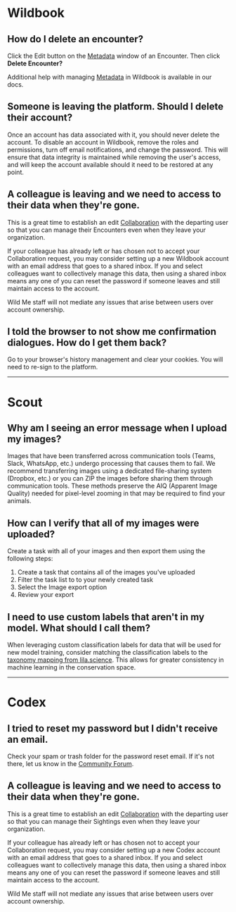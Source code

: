 # Wildbook

## How do I delete an encounter?

Click the Edit button on the [Metadata](https://docs.wildme.org/product-docs/en/wildbook/introduction/encounter/#metadata) window of an Encounter. Then click **Delete Encounter?**

Additional help with managing [Metadata](https://docs.wildme.org/product-docs/en/wildbook/introduction/encounter/#metadata) in Wildbook is available in our docs.

## Someone is leaving the platform. Should I delete their account?

Once an account has data associated with it, you should never delete the account. To disable an account in Wildbook, remove the roles and permissions, turn off email notifications, and change the password. This will ensure that data integrity is maintained while removing the user's access, and will keep the account available should it need to be restored at any point.

## A colleague is leaving and we need to access to their data when they're gone.

This is a great time to establish an edit [Collaboration](https://docs.wildme.org/product-docs/en/wildbook/security/silo-security/#collaborations) with the departing user so that you can manage their Encounters even when they leave your organization.

If your colleague has already left or has chosen not to accept your Collaboration request, you may consider setting up a new Wildbook account with an email address that goes to a shared inbox. If you and select colleagues want to collectively manage this data, then using a shared inbox means any one of you can reset the password if someone leaves and still maintain access to the account.

Wild Me staff will not mediate any issues that arise between users over account ownership.

## I told the browser to not show me confirmation dialogues. How do I get them back?

Go to your browser's history management and clear your cookies. You will need to re-sign to the platform.

***

# Scout

## Why am I seeing an error message when I upload my images?

Images that have been transferred across communication tools (Teams, Slack, WhatsApp, etc.) undergo processing that causes them to fail. We recommend transferring images using a dedicated file-sharing system (Dropbox, etc.) or you can ZIP the images before sharing them through communication tools. These methods preserve the AIQ (Apparent Image Quality) needed for pixel-level zooming in that may be required to find your animals.

## How can I verify that all of my images were uploaded?

Create a task with all of your images and then export them using the following steps:

1. Create a task that contains all of the images you've uploaded
2. Filter the task list to to your newly created task
3. Select the Image export option
4. Review your export

## I need to use custom labels that aren't in my model. What should I call them?

When leveraging custom classification labels for data that will be used for new model training, consider matching the classification labels to the [taxonomy mapping from lila.science](https://lila.science/taxonomy-mapping-for-camera-trap-data-sets/). This allows for greater consistency in machine learning in the conservation space.

***

# Codex

## I tried to reset my password but I didn't receive an email.

Check your spam or trash folder for the password reset email. If it's not there, let us know in the [Community Forum](https://community.wildme.org/).

## A colleague is leaving and we need to access to their data when they're gone.

This is a great time to establish an edit [Collaboration](https://docs.wildme.org/product-docs/en/codex/security/collaborations/) with the departing user so that you can manage their Sightings even when they leave your organization.

If your colleague has already left or has chosen not to accept your Collaboration request, you may consider setting up a new Codex account with an email address that goes to a shared inbox. If you and select colleagues want to collectively manage this data, then using a shared inbox means any one of you can reset the password if someone leaves and still maintain access to the account.

Wild Me staff will not mediate any issues that arise between users over account ownership.
